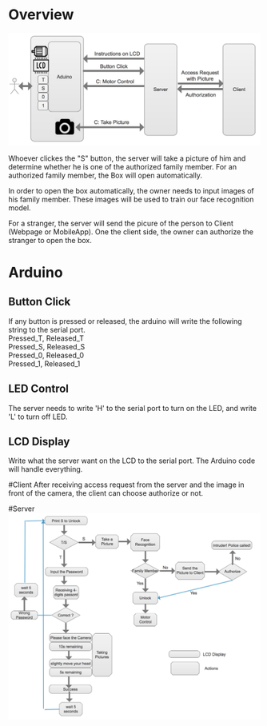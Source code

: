 # Overview
![](./random/system_architecture.png)

Whoever clickes the "S" button, the server will take a picture of him and determine whether he is one of the authorized family member. For an authorized family member, the Box will open automatically. 

In order to open the box automatically, the owner needs to input images of his family member. These images will be used to train our face recognition model. 

For a stranger, the server will send the picure of the person to Client (Webpage or MobileApp). One the client side, the owner can authorize the stranger to open the box. 



# Arduino
## Button Click

If any button is pressed or released, the arduino will write the following string to the serial port. 
<br>
Pressed\_T, Released\_T
<br>
Pressed\_S, Released\_S
<br>
Pressed\_0, Released\_0
<br>
Pressed\_1, Released\_1

## LED Control
The server needs to write 'H' to the serial port to turn on the LED, and write 'L' to turn off LED.


## LCD Display
Write what the server want on the LCD to the serial port. The Arduino code will handle everything. 

#Client
After receiving access request from the server and the image in front of the camera, the client can choose authorize or not.

#Server
![](./random/server_logic.png)
